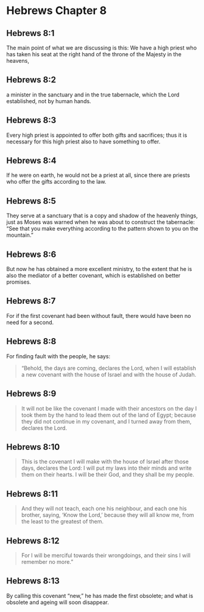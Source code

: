 # Hebrews Chapter 8

## Hebrews 8:1

The main point of what we are discussing is this: We have a high priest who has taken his seat at the right hand of the throne of the Majesty in the heavens,

## Hebrews 8:2

a minister in the sanctuary and in the true tabernacle, which the Lord established, not by human hands.

## Hebrews 8:3

Every high priest is appointed to offer both gifts and sacrifices; thus it is necessary for this high priest also to have something to offer.

## Hebrews 8:4

If he were on earth, he would not be a priest at all, since there are priests who offer the gifts according to the law.

## Hebrews 8:5

They serve at a sanctuary that is a copy and shadow of the heavenly things, just as Moses was warned when he was about to construct the tabernacle: “See that you make everything according to the pattern shown to you on the mountain.”

## Hebrews 8:6

But now he has obtained a more excellent ministry, to the extent that he is also the mediator of a better covenant, which is established on better promises.

## Hebrews 8:7

For if the first covenant had been without fault, there would have been no need for a second.

## Hebrews 8:8

For finding fault with the people, he says:

> “Behold, the days are coming, declares the Lord,
> when I will establish a new covenant
> with the house of Israel and with the house of Judah.

## Hebrews 8:9

> It will not be like the covenant
> I made with their ancestors
> on the day I took them by the hand
> to lead them out of the land of Egypt;
> because they did not continue in my covenant,
> and I turned away from them, declares the Lord.

## Hebrews 8:10

> This is the covenant
> I will make with the house of Israel
> after those days, declares the Lord:
> I will put my laws into their minds
> and write them on their hearts.
> I will be their God,
> and they shall be my people.

## Hebrews 8:11

> And they will not teach, each one his neighbour,
> and each one his brother, saying, ‘Know the Lord,’
> because they will all know me,
> from the least to the greatest of them.

## Hebrews 8:12

> For I will be merciful towards their wrongdoings,
> and their sins I will remember no more.”

## Hebrews 8:13

By calling this covenant “new,” he has made the first obsolete; and what is obsolete and ageing will soon disappear.
